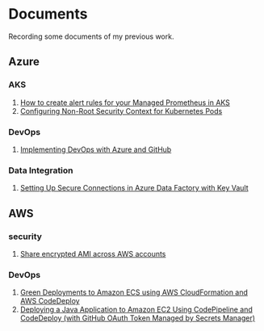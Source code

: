 # Documents
Recording some documents of my previous work.

## Azure
### AKS
1. <a href="./Azure/AKS-maintaince/Create-alert-rules.md">How to create alert rules for your Managed Prometheus in AKS</a>  
2. <a href="./Azure/AKS-maintaince/Configuring Non-Root Security Context for Kubernetes Pods.md">Configuring Non-Root Security Context for Kubernetes Pods</a>
### DevOps
1. <a href="./Azure/Azure-DevOps/Deploying-Applications-with-Azure-DevOps.md">Implementing DevOps with Azure and GitHub</a>
### Data Integration
1. <a href="./Azure/Data-integration/Setting-Up-Secure-Connections-in-Azure-Data-Factory-with-Key-Vault.md">Setting Up Secure Connections in Azure Data Factory with Key Vault</a>


## AWS
### security
1. <a href="./AWS/AWS-security/Share encrypted AMI across AWS accounts.md">Share encrypted AMI across AWS accounts</a>
### DevOps
1. <a href="./AWS/AWS-DevOps/Green Deployments to Amazon ECS using AWS CloudFormation and AWS CodeDeploy.md">Green Deployments to Amazon ECS using AWS CloudFormation and AWS CodeDeploy</a>  
2. <a href="./AWS/AWS-DevOps/Deploying a Java Application to Amazon EC2 Using CodePipeline and CodeDeploy (with GitHub OAuth Token Managed by Secrets Manager).md">Deploying a Java Application to Amazon EC2 Using CodePipeline and CodeDeploy (with GitHub OAuth Token Managed by Secrets Manager)</a>

